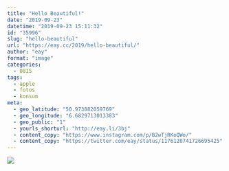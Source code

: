 ```yaml
---
title: "Hello Beautiful!"
date: "2019-09-23"
datetime: "2019-09-23 15:11:32"
id: "35996"
slug: "hello-beautiful"
url: "https://eay.cc/2019/hello-beautiful/"
author: "eay"
format: "image"
categories:
  - 0815
tags:
  - apple
  - fotos
  - konsum
meta:
  - geo_latitude: "50.973882059769"
  - geo_longitude: "6.6829713013383"
  - geo_public: "1"
  - yourls_shorturl: "http://eay.li/3bj"
  - content_copy: "https://www.instagram.com/p/B2wTjRKoQWo/"
  - content_copy: "https://twitter.com/eay/status/1176120741726695425"
---
```


![](https://eay.cc/uploads/2019/apple-watch-5.jpeg)
